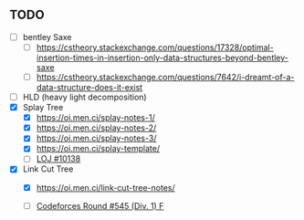 
## TODO

+ [ ] bentley Saxe
  - [ ] https://cstheory.stackexchange.com/questions/17328/optimal-insertion-times-in-insertion-only-data-structures-beyond-bentley-saxe
  - [ ] https://cstheory.stackexchange.com/questions/7642/i-dreamt-of-a-data-structure-does-it-exist
+ [ ] HLD (heavy light decomposition)
+ [x] Splay Tree
  - [x] https://oi.men.ci/splay-notes-1/
  - [x] https://oi.men.ci/splay-notes-2/
  - [x] https://oi.men.ci/splay-notes-3/
  - [x] https://oi.men.ci/splay-template/
  - [ ] [LOJ #10138](https://loj.ac/problem/10138)
+ [x] Link Cut Tree
  - [x] https://oi.men.ci/link-cut-tree-notes/
  - [ ] [Codeforces Round #545 (Div. 1) F](https://codeforces.com/contest/1137/problem/F)


